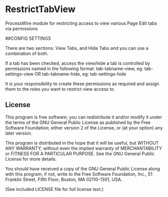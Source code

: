 RestrictTabView
================

ProcessWire module for restricting access to view various Page Edit tabs via permissions

##CONFIG SETTINGS

There are two sections: View Tabs, and Hide Tabs and you can use a combination of both.

If a tab has been checked, access the view/hide a tab is controlled by permissions named in the following format:
tab-tabname-view, eg: tab-settings-view OR tab-tabname-hide, eg: tab-settings-hide

It is your responsibility to create these permissions as required and assign them to the roles you want to restrict view access to.

## License

This program is free software; you can redistribute it and/or
modify it under the terms of the GNU General Public License
as published by the Free Software Foundation; either version 2
of the License, or (at your option) any later version.

This program is distributed in the hope that it will be useful,
but WITHOUT ANY WARRANTY; without even the implied warranty of
MERCHANTABILITY or FITNESS FOR A PARTICULAR PURPOSE.  See the
GNU General Public License for more details.

You should have received a copy of the GNU General Public License
along with this program; if not, write to the Free Software
Foundation, Inc., 51 Franklin Street, Fifth Floor, Boston, MA  02110-1301, USA.

(See included LICENSE file for full license text.)